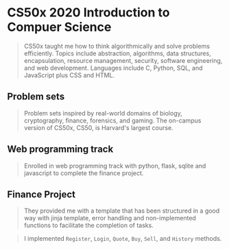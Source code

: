 # CS50x 2020 Introduction to Compuer Science
> CS50x taught me how to think algorithmically and solve problems efficiently. Topics include abstraction, algorithms, data structures, encapsulation, resource management, security, software engineering, and web development. Languages include C, Python, SQL, and JavaScript plus CSS and HTML.

## Problem sets

> Problem sets inspired by real-world domains of biology, cryptography, finance, forensics, and gaming. The on-campus version of CS50x, CS50, is Harvard's largest course.

## Web programming track
> Enrolled in web programming track with python, flask, sqlite and javascript to complete the finance project.

## Finance Project
> They provided me with a template that has been structured in a good way with jinja template, error handling and non-implemented functions to facilitate the completion of tasks.

>I implemented `Register`, `Login`, `Quote`, `Buy`, `Sell`, and `History` methods.

